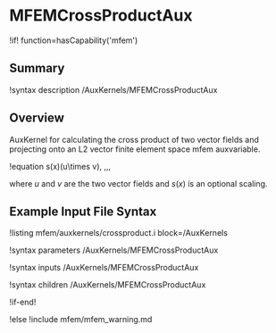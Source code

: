 # MFEMCrossProductAux

!if! function=hasCapability('mfem')

## Summary

!syntax description /AuxKernels/MFEMCrossProductAux

## Overview

AuxKernel for calculating the cross product of two vector fields and projecting onto an L2 vector finite element space mfem auxvariable.

!equation
s(x)(u\times v), \,\,\,

where $u$ and $v$ are the two vector fields and $s(x)$ is an optional scaling.

## Example Input File Syntax

!listing mfem/auxkernels/crossproduct.i block=/AuxKernels

!syntax parameters /AuxKernels/MFEMCrossProductAux

!syntax inputs /AuxKernels/MFEMCrossProductAux

!syntax children /AuxKernels/MFEMCrossProductAux

!if-end!

!else
!include mfem/mfem_warning.md
